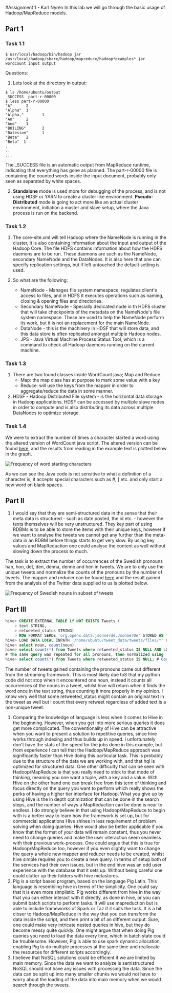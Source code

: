 #Assignment 1 - Karl Nyrén
In this lab we will go through the basic usage of Hadoop/MapReduce models.

## Part 1

### Task 1.1
```shell
$ usr/local/hadoop/bin/hadoop jar /usr/local/hadoop/share/hadoop/mapreduce/hadoop*examples*.jar wordcount input output
```

Questions:

1. Lets look at the directory in output:
```shell
$ ls /home/ubuntu/output
_SUCCESS  part-r-00000
$ less part-r-00000
"A"      2
"Alpha"  1
"Alpha,"        1
"An"     2
"And"    1
"BOILING"       2
"Batesian"      1
"Beta"   2
"Beta"  1
.
..
...
```
The _SUCCESS file is an automatic output from MapReduce runtime, indicating that everything has gone as planned. The part-r-00000 file is containing the counted words inside the input document, probably only seen as separated by white spaces.

2. __Standalone__ mode is used more for debugging of the process, and is not using HDSF or YARN to create a cluster like environment. __Pseudo-Distributed__ mode is going to act more like an actual cluster environment, initiation a master and slave setup, where the Java process is run on the backend.

### Task 1.2

1. The core-site.xml will tell Hadoop where the NameNode is running in the cluster, it is also containing information about the input and output of the Hadoop Core. The file HDFS contains information about how the HDFS daemons are to be run. These daemons are such as the NameNode, secondary NameNode and the DataNodes. It is also here that one can specify replication settings, but if left untouched the default setting is used. 

2. So what are the following:
  
    - NameNode - Manages file system namespace, regulates client's access to files, and in HDFS it executes operations such as naming, closing & opening files and directories. 
    - Secondary NameNode - Specially dedicated node in th HDFS cluster that will take checkpoints of the metadata on the NameNode's file system namespace. These are used to help the NameNode perform its work, but it is not an replacement for the main NameNode. 
    - DataNode -  this is the machinery in HDSF that will store data, and this data store is often replicated amongst multiple Hadoop nodes.  
    - JPS -  Java Virtual Machine Process Status Tool, which is a command to check all Hadoop daemons running on the current machine. 

### Task 1.3

1.  There are two found classes inside WordCount.java; Map and Reduce.
    - Map: the map class has at purpose to mark some value with a key
    - Reduce: will use the keys from the mapper in order to aggregate/reduce the data in some manner. 
2. HDSF - Hadoop Distributed File system - is the horizontal data storage in Hadoop applications. HDSF can be accessed by multiple slave nodes in order to compute and is also distributing its data across multiple DataNodes to optimize storage.

### Task 1.4

We were to extract the number of times a character started a word using the altered version of WordCount java script. The altered version can be found [here](https://github.com/kethuth/LDSA/blob/A1/Scripts/FirstLetterCount.java), and the results from reading in the example text is plotted below in the graph.

![Frequency of word starting characters](https://github.com/kethuth/LDSA/blob/A1/Figures/word_counts.png)

As we can see the Java code is not sensitive to what a definition of a character is, it accepts special characters such as #, [ etc. and only start a new word on blank spaces. 

## Part II

1. I would say that they are semi-structured data in the sense that their meta data is structured - such as date posted, the id etc. - however the texts themselves will be very unstructured. They key part of using RDBMs is to be able to store the items with their unique keys, however if we want to analyse the tweets we cannot get any further than the meta-data in an RDBM before things starts to get very slow. By using key values and MapReduction one could analyse the content as well without slowing down the process to much. 

The task is to extract the number of occurrences of the Swedish pronouns han, hon, det, den, denna, denne and hen in tweets. We are to only use the unique tweets and normalize the counts of the pronouns by the number of tweets. The mapper and reducer can be found [here](https://github.com/kethuth/LDSA/blob/A1/Scripts) and the result gained from the analysis of the Twitter data supplied to us is plotted below. 

![Frequency of Swedish nouns in subset of tweets](https://github.com/kethuth/LDSA/blob/A1/Figures/noun_frequency.png)

## Part III

```sql
hive> CREATE EXTERNAL TABLE if NOT EXISTS Tweets (
    > text STRING,
    > retweeted_status STRING)
    > ROW FORMAT SERDE 'org.openx.data.jsonserde.JsonSerDe' STORED AS TEXTFILE;
hive> LOAD DATA LOCAL INPATH '/home/ubuntu/tweet_data/tweets/files/*' OVERWRITE INTO TABLE Tweets;
hive> select noun, count(noun)
hive> select count(*) from Tweets where retweeted_status IS NULL AND LOWER(text) rlike '\\bhon\\b'; # select texts with hon
# The same query was repeated for all pronouns, then normalized using
hive> select count(*) from Tweets where retweeted_status IS NULL; # Count number of unique tweets
```

The number of tweets gained containing the pronouns came out different from the streaming framework. This is most likely due toS that my python code did not stop when it encountered one noun, instead it counts all occurrences of the nouns in a tweet, whilst hive will return when it finds the word once in the text string, thus counting it more properly in my opinion. I know very well that some retweeted_status might contain an original text in the tweet as well 
but I count that every retweet regardless of added text is a non-unique tweet. 

1. Comparing the knowledge of language is less when it comes to Hive in the beginning. However, when you get into more serious queries it does get more complicated. The conventionality of Hive can be attractive when you want to present a solution to repetitive queries, since hive works through indexing and thus builds up in speed. I unfortunately don't have the stats of the speed for the jobs done in this example, but from experience I can tell that the Hadoop/MapReduce approach was significantly faster than Hive doing this particular task. This is probably due to the structure of the data we are working with, and that hql is optimized for structured data. One other difficulty that can be seen with Hadoop/MapReduce is that you really need to stick to that mode of thinking, meaning you one want a tuple, with a key and a value. With Hive on the other hand one can break free from this term of thinking and focus directly on the query you want to perform which really shows the perks of having a higher tier interface for Hadoop. What you give up by using Hive is the in depth optimization that can be done in the search steps, and the number of ways a MapReduction can be done is near to endless. I do strongly believe in that using Hadoop/MapReduce to begin with is a better way to learn how the framework is set up, but for commercial applications Hive shines in less requirement of problem solving when doing queries. Hive would also be better applicable if you know that the format of your data will remain constant, thus you never need to change queries and make the user interaction seem seamless with their previous work-process. One could argue that this is true for Hadoop/MapReduce too, however if you even slightly want to change the query a whole new mapper and reducer needs to be created, whilst hive simple requires you to create a new query. In terms of setup both of the services had their own issues, but in the end hive was an odd user experience with the database that it sets up. Without being careful one could clutter up their folders with hive metastores. 
2. Pig is a script based program, based on the language Pig Latin. This language is resembling hive in terms of the simplicity. One could say that it is even more simplistic. Pig works different from hive in the way that you can either interact with it directly, as done in hive, or you can submit batch scripts to perform tasks. It will use mapreduction but is able to include frameworks of Spark or Taz if it suits the task. It is a bit closer to Hadoop/MapReduce in the way that you can transform the data inside the script, and then print a bit of an different output. Sure, one could make very intricate nested queries in hive, but they do become messy quite quickly. One might argue that when doing Pig queries you need to load the data every time, which in batch state could be troublesome. However, Pig is able to use spark dynamic allocation, enabling Pig to do multiple processes at the same time and reallocate the resources for different scripts accordingly.
3. I believe that NoSQL solutions could be efficient if we are limited by main memory. Since the data we want to analyze is semistructured NoSQL should not have any issues with processing the data. Since the data can be split up into many smaller chunks we would not have to worry about the loading of the data into main memory when we would search through the tweets. 
